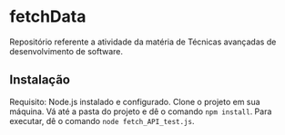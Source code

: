 # fetchData
Repositório referente a atividade da matéria de Técnicas avançadas de desenvolvimento de software.

## Instalação
Requisito: Node.js instalado e configurado.
Clone o projeto em sua máquina. Vá até a pasta do projeto e dê o comando `npm install`.
Para executar, dê o comando `node fetch_API_test.js`.
